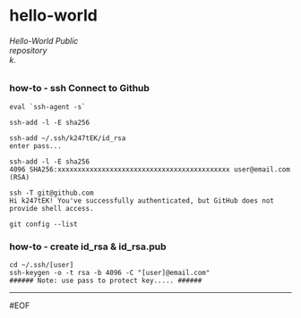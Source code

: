 # hello-world

###### Hello-World Public<br>repository<br>k.

### how-to - ssh Connect to Github

~~~
eval `ssh-agent -s`

ssh-add -l -E sha256

ssh-add ~/.ssh/k247tEK/id_rsa
enter pass...

ssh-add -l -E sha256
4096 SHA256:xxxxxxxxxxxxxxxxxxxxxxxxxxxxxxxxxxxxxxxxxxx user@email.com (RSA)

ssh -T git@github.com
Hi k247tEK! You've successfully authenticated, but GitHub does not provide shell access.

git config --list
~~~

### how-to - create id_rsa & id_rsa.pub

~~~
cd ~/.ssh/[user]
ssh-keygen -o -t rsa -b 4096 -C "[user]@email.com"
###### Note: use pass to protect key..... ######
~~~

---
#EOF